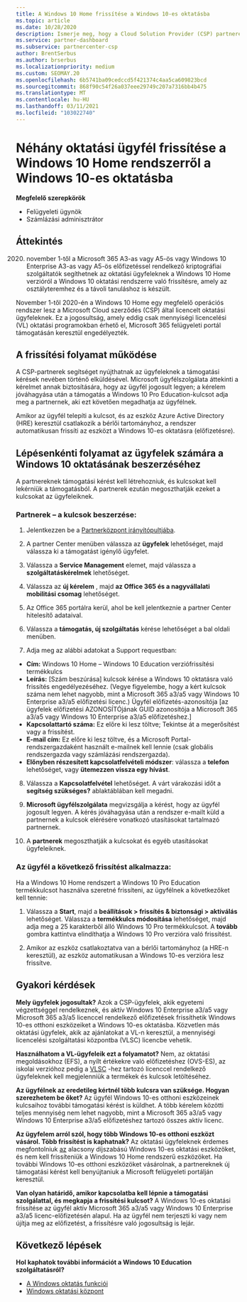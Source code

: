 ```yaml
---
title: A Windows 10 Home frissítése a Windows 10-es oktatásba
ms.topic: article
ms.date: 10/28/2020
description: Ismerje meg, hogy a Cloud Solution Provider (CSP) partnerei hogyan frissíthetik oktatási ügyfeleiket a Windows 10 Home rendszerről a Windows 10 Education szolgáltatásra
ms.service: partner-dashboard
ms.subservice: partnercenter-csp
author: BrentSerbus
ms.author: brserbus
ms.localizationpriority: medium
ms.custom: SEOMAY.20
ms.openlocfilehash: 6b5741ba09cedccd5f421374c4aa5ca609823bcd
ms.sourcegitcommit: 868f90c54f26a037eee29749c207a7316bb4b475
ms.translationtype: MT
ms.contentlocale: hu-HU
ms.lasthandoff: 03/11/2021
ms.locfileid: "103022740"
---
```

# <a name="upgrade-some-education-customers-from-windows-10-home-to-windows-10-education"></a>Néhány oktatási ügyfél frissítése a Windows 10 Home rendszerről a Windows 10-es oktatásba

**Megfelelő szerepkörök**

- Felügyeleti ügynök
- Számlázási adminisztrátor

## <a name="overview"></a>Áttekintés

2020. november 1-től a Microsoft 365 A3-as vagy A5-ös vagy Windows 10 Enterprise A3-as vagy A5-ös előfizetéssel rendelkező kriptográfiai szolgáltatók segíthetnek az oktatási ügyfeleknek a Windows 10 Home verzióról a Windows 10 oktatási rendszerre való frissítésre, amely az osztályteremhez és a távoli tanuláshoz is készült.

November 1-től 2020-én a Windows 10 Home egy megfelelő operációs rendszer lesz a Microsoft Cloud szerződés (CSP) által licencelt oktatási ügyfeleknek. Ez a jogosultság, amely eddig csak mennyiségi licencelési (VL) oktatási programokban érhető el, Microsoft 365 felügyeleti portál támogatásán keresztül engedélyezték. 

## <a name="how-the-upgrade-process-works"></a>A frissítési folyamat működése

A CSP-partnerek segítséget nyújthatnak az ügyfeleknek a támogatási kérések nevében történő elküldésével. Microsoft ügyfélszolgálata áttekinti a kérelmet annak biztosítására, hogy az ügyfél jogosult legyen; a kérelem jóváhagyása után a támogatás a Windows 10 Pro Education-kulcsot adja meg a partnernek, aki ezt követően megadhatja az ügyfélnek.

Amikor az ügyfél telepíti a kulcsot, és az eszköz Azure Active Directory (HRE) keresztül csatlakozik a bérlői tartományhoz, a rendszer automatikusan frissíti az eszközt a Windows 10-es oktatásra (előfizetésre).   

## <a name="step-by-step-process-for-customers-to-get-windows-10-education"></a>Lépésenkénti folyamat az ügyfelek számára a Windows 10 oktatásának beszerzéséhez

A partnereknek támogatási kérést kell létrehozniuk, és kulcsokat kell lekérniük a támogatásból. A partnerek ezután megoszthatják ezeket a kulcsokat az ügyfeleiknek.

### <a name="partners--how-to-get-the-keys"></a>Partnerek – a kulcsok beszerzése:

1. Jelentkezzen be a [Partnerközpont irányítópultjába](https://partner.microsoft.com/dashboard).

2. A partner Center menüben válassza az **ügyfelek** lehetőséget, majd válassza ki a támogatást igénylő ügyfelet.

3. Válassza a **Service Management** elemet, majd válassza a **szolgáltatáskérelmek** lehetőséget.

4. Válassza az **új kérelem** , majd **az Office 365 és a nagyvállalati mobilitási csomag** lehetőséget.

5. Az Office 365 portálra kerül, ahol be kell jelentkeznie a partner Center hitelesítő adataival.

6. Válassza a **támogatás, új szolgáltatás** kérése lehetőséget a bal oldali menüben.

7. Adja meg az alábbi adatokat a Support requestban:

- **Cím:** Windows 10 Home – Windows 10 Education verziófrissítési termékkulcs
- **Leírás:** [Szám beszúrása] kulcsok kérése a Windows 10 oktatásra való frissítés engedélyezéséhez. (Vegye figyelembe, hogy a kért kulcsok száma nem lehet nagyobb, mint a Microsoft 365 a3/a5 vagy Windows 10 Enterprise a3/a5 előfizetési licenc.) Ügyfél előfizetés-azonosítója [az ügyfelek előfizetési AZONOSÍTÓjának GUID azonosítója a Microsoft 365 a3/a5 vagy Windows 10 Enterprise a3/a5 előfizetéshez.]
- **Kapcsolattartó száma:** Ez előre ki lesz töltve; Tekintse át a megerősítést vagy a frissítést.
- **E-mail cím:** Ez előre ki lesz töltve, és a Microsoft Portal-rendszergazdaként használt e-mailnek kell lennie (csak globális rendszergazda vagy számlázási rendszergazda).
- **Előnyben részesített kapcsolatfelvételi módszer**: válassza a **telefon** lehetőséget, vagy **ütemezzen vissza egy hívást**.

8. Válassza a **Kapcsolatfelvétel** lehetőséget. A várt várakozási időt a **segítség szükséges?** ablaktáblában kell megadni.

9. **Microsoft ügyfélszolgálata** megvizsgálja a kérést, hogy az ügyfél jogosult legyen. A kérés jóváhagyása után a rendszer e-mailt küld a partnernek a kulcsok elérésére vonatkozó utasításokat tartalmazó partnernek.

10. A **partnerek** megoszthatják a kulcsokat és egyéb utasításokat ügyfeleiknek.

### <a name="customer-applies-the-upgrade"></a>Az ügyfél a következő frissítést alkalmazza:

Ha a Windows 10 Home rendszert a Windows 10 Pro Education termékkulcsot használva szeretné frissíteni, az ügyfélnek a következőket kell tennie:  

1. Válassza a **Start**, majd a **beállítások > frissítés & biztonsági > aktiválás** lehetőséget. Válassza a **termékkulcs módosítása** lehetőséget, majd adja meg a 25 karakterből álló Windows 10 Pro termékkulcsot. A **tovább** gombra kattintva elindíthatja a Windows 10 Pro verzióra való frissítést.

2. Amikor az eszköz csatlakoztatva van a bérlői tartományhoz (a HRE-n keresztül), az eszköz automatikusan a Windows 10-es verzióra lesz frissítve.  

## <a name="frequently-asked-questions"></a>Gyakori kérdések

**Mely ügyfelek jogosultak?**
Azok a CSP-ügyfelek, akik egyetemi végzettséggel rendelkeznek, és aktív Windows 10 Enterprise a3/a5 vagy Microsoft 365 a3/a5 licenccel rendelkező előfizetések frissíthetik Windows 10-es otthoni eszközeiket a Windows 10-es oktatásba. Közvetlen más oktatási ügyfelek, akik az ajánlatokat a VL-n keresztül, a mennyiségi licencelési szolgáltatási központba (VLSC) licencbe vehetik.

**Használhatom a VL-ügyfeleik ezt a folyamatot?**
Nem, az oktatási megoldásokhoz (EFS), a nyílt értékekre való előfizetéshez (OVS-ES), az iskolai verzióhoz pedig a [VLSC](https://www.microsoft.com/Licensing/servicecenter/default.aspx) -hez tartozó licenccel rendelkező ügyfeleknek kell megjelenniük a termékek és kulcsok letöltéséhez. 

**Az ügyfélnek az eredetileg kértnél több kulcsra van szüksége. Hogyan szerezhetem be őket?**
Az ügyfél Windows 10-es otthoni eszközeinek kulcsaihoz további támogatási kérést is küldhet. A több kérelem közötti teljes mennyiség nem lehet nagyobb, mint a Microsoft 365 a3/a5 vagy Windows 10 Enterprise a3/a5 előfizetéshez tartozó összes aktív licenc.

**Az ügyfelem arról szól, hogy több Windows 10-es otthoni eszközt vásárol. Több frissítést is kaphatnak?**
Az oktatási ügyfeleknek érdemes megfontolniuk [az](https://www.microsoft.com/education/products/windows/shapethefuture.aspx) alacsony díjszabású Windows 10-es oktatási eszközöket, és nem kell frissíteniük a Windows 10 Home rendszerű eszközöket. Ha további Windows 10-es otthoni eszközöket vásárolnak, a partnereknek új támogatási kérést kell benyújtaniuk a Microsoft felügyeleti portálján keresztül.

**Van olyan határidő, amikor kapcsolatba kell lépnie a támogatási szolgálattal, és megkapja a frissítési kulcsot?**
A Windows 10-es oktatási frissítése az ügyfél aktív Microsoft 365 a3/a5 vagy Windows 10 Enterprise a3/a5 licenc-előfizetésén alapul. Ha az ügyfél nem terjeszti ki vagy nem újítja meg az előfizetést, a frissítésre való jogosultság is lejár.

## <a name="next-steps"></a>Következő lépések

**Hol kaphatok további információt a Windows 10 Education szolgáltatásról?**

- [A Windows oktatás funkciói](https://www.microsoft.com/education/products/windows/features)
- [Windows oktatási központ](/education/windows/)
